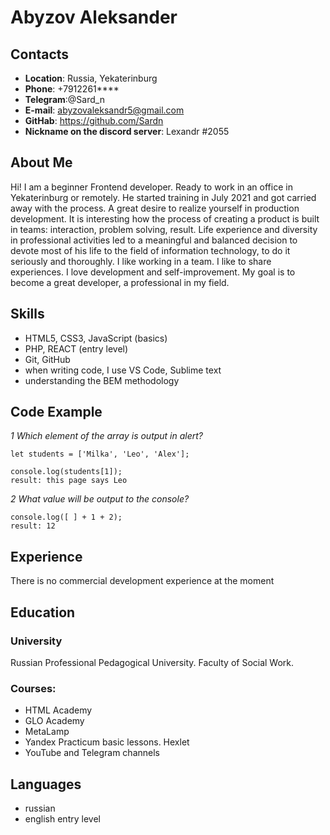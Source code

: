 
# Abyzov Aleksander

## Contacts
- **Location**: Russia, Yekaterinburg
- **Phone**: +7912261****
- **Telegram**:@Sard_n
- **E-mail**: abyzovaleksandr5@gmail.com
- **GitHab**: https://github.com/Sardn
- **Nickname on the discord server**: Lexandr #2055

## About Me
Hi!
I am a beginner Frontend developer.
Ready to work in an office in Yekaterinburg or remotely.
He started training in July 2021 and got carried away with the process.
A great desire to realize yourself in production development.
It is interesting how the process of creating a product is built in teams: interaction, problem solving, result. Life experience and diversity in professional activities led to a meaningful and balanced decision to devote most of his life to the field of information technology, to do it seriously and thoroughly.
I like working in a team. I like to share experiences. I love development and self-improvement. My goal is to become a great developer, a professional in my field.

## Skills
* HTML5, CSS3, JavaScript (basics)
* PHP, REACT (entry level)
* Git, GitHub
* when writing code, I use VS Code, Sublime text
* understanding the BEM methodology

## Code Example
_1 Which element of the array is output in alert?_
```
let students = ['Milka', 'Leo', 'Alex'];

console.log(students[1]); 
result: this page says Leo
```
_2 What value will be output to the console?_
```
console.log([ ] + 1 + 2);
result: 12
```


## Experience
There is no commercial development experience at the moment

## Education
### University 
Russian Professional Pedagogical University. Faculty of Social Work.
### Courses:
* HTML Academy
* GLO Academy
* MetaLamp
* Yandex Practicum basic lessons. Hexlet
* YouTube and Telegram channels

## Languages
* russian
* english entry level